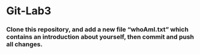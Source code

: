 # Git-Lab3
### Clone this repository, and add a new file “whoAmI.txt” which contains an introduction about yourself, then commit and push all changes.
